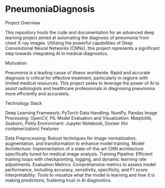 # PneumoniaDiagnosis

Project Overview

This repository hosts the code and documentation for an advanced deep learning project aimed at automating the diagnosis of pneumonia from chest X-ray images. Utilizing the powerful capabilities of Deep Convolutional Neural Networks (CNNs), this project represents a significant step towards integrating AI in medical diagnostics.

Motivation

Pneumonia is a leading cause of illness worldwide. Rapid and accurate diagnosis is critical for effective treatment, particularly in regions with limited medical resources. This project seeks to leverage the power of AI to assist radiologists and healthcare professionals in diagnosing pneumonia more efficiently and accurately.

Technology Stack

Deep Learning Framework: PyTorch
Data Handling: NumPy, Pandas
Image Processing: OpenCV, PIL
Model Evaluation and Visualization: Matplotlib, Seaborn, Plotly
Environment: Jupyter Notebook, Docker (for containerization)
Features

Data Preprocessing: Robust techniques for image normalization, augmentation, and transformation to enhance model training.
Model Architecture: Implementation of a state-of-the-art CNN architecture specifically tuned for medical image analysis.
Training Pipeline: Efficient training loops with checkpointing, logging, and dynamic learning rate adjustments.
Evaluation Metrics: Comprehensive metrics to assess model performance, including accuracy, sensitivity, specificity, and F1 score.
Interpretability: Tools to visualize what the model is learning and how it is making predictions, fostering trust in AI diagnostics.
